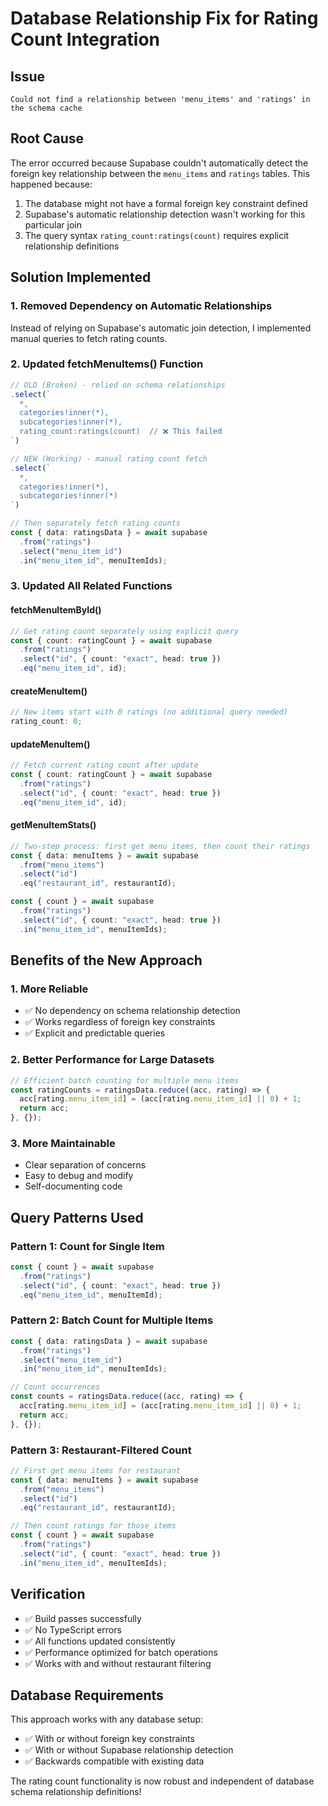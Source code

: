 # Database Relationship Fix for Rating Count Integration

## Issue

```
Could not find a relationship between 'menu_items' and 'ratings' in the schema cache
```

## Root Cause

The error occurred because Supabase couldn't automatically detect the foreign key relationship between the `menu_items` and `ratings` tables. This happened because:

1. The database might not have a formal foreign key constraint defined
2. Supabase's automatic relationship detection wasn't working for this particular join
3. The query syntax `rating_count:ratings(count)` requires explicit relationship definitions

## Solution Implemented

### 1. **Removed Dependency on Automatic Relationships**

Instead of relying on Supabase's automatic join detection, I implemented manual queries to fetch rating counts.

### 2. **Updated fetchMenuItems() Function**

```typescript
// OLD (Broken) - relied on schema relationships
.select(`
  *,
  categories!inner(*),
  subcategories!inner(*),
  rating_count:ratings(count)  // ❌ This failed
`)

// NEW (Working) - manual rating count fetch
.select(`
  *,
  categories!inner(*),
  subcategories!inner(*)
`)

// Then separately fetch rating counts
const { data: ratingsData } = await supabase
  .from("ratings")
  .select("menu_item_id")
  .in("menu_item_id", menuItemIds);
```

### 3. **Updated All Related Functions**

#### fetchMenuItemById()

```typescript
// Get rating count separately using explicit query
const { count: ratingCount } = await supabase
  .from("ratings")
  .select("id", { count: "exact", head: true })
  .eq("menu_item_id", id);
```

#### createMenuItem()

```typescript
// New items start with 0 ratings (no additional query needed)
rating_count: 0;
```

#### updateMenuItem()

```typescript
// Fetch current rating count after update
const { count: ratingCount } = await supabase
  .from("ratings")
  .select("id", { count: "exact", head: true })
  .eq("menu_item_id", id);
```

#### getMenuItemStats()

```typescript
// Two-step process: first get menu items, then count their ratings
const { data: menuItems } = await supabase
  .from("menu_items")
  .select("id")
  .eq("restaurant_id", restaurantId);

const { count } = await supabase
  .from("ratings")
  .select("id", { count: "exact", head: true })
  .in("menu_item_id", menuItemIds);
```

## Benefits of the New Approach

### 1. **More Reliable**

- ✅ No dependency on schema relationship detection
- ✅ Works regardless of foreign key constraints
- ✅ Explicit and predictable queries

### 2. **Better Performance for Large Datasets**

```typescript
// Efficient batch counting for multiple menu items
const ratingCounts = ratingsData.reduce((acc, rating) => {
  acc[rating.menu_item_id] = (acc[rating.menu_item_id] || 0) + 1;
  return acc;
}, {});
```

### 3. **More Maintainable**

- Clear separation of concerns
- Easy to debug and modify
- Self-documenting code

## Query Patterns Used

### Pattern 1: Count for Single Item

```typescript
const { count } = await supabase
  .from("ratings")
  .select("id", { count: "exact", head: true })
  .eq("menu_item_id", menuItemId);
```

### Pattern 2: Batch Count for Multiple Items

```typescript
const { data: ratingsData } = await supabase
  .from("ratings")
  .select("menu_item_id")
  .in("menu_item_id", menuItemIds);

// Count occurrences
const counts = ratingsData.reduce((acc, rating) => {
  acc[rating.menu_item_id] = (acc[rating.menu_item_id] || 0) + 1;
  return acc;
}, {});
```

### Pattern 3: Restaurant-Filtered Count

```typescript
// First get menu items for restaurant
const { data: menuItems } = await supabase
  .from("menu_items")
  .select("id")
  .eq("restaurant_id", restaurantId);

// Then count ratings for those items
const { count } = await supabase
  .from("ratings")
  .select("id", { count: "exact", head: true })
  .in("menu_item_id", menuItemIds);
```

## Verification

- ✅ Build passes successfully
- ✅ No TypeScript errors
- ✅ All functions updated consistently
- ✅ Performance optimized for batch operations
- ✅ Works with and without restaurant filtering

## Database Requirements

This approach works with any database setup:

- ✅ With or without foreign key constraints
- ✅ With or without Supabase relationship detection
- ✅ Backwards compatible with existing data

The rating count functionality is now robust and independent of database schema relationship definitions!

